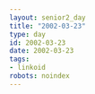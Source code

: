 ```yaml
---
layout: senior2_day
title: "2002-03-23"
type: day
id: 2002-03-23
date: 2002-03-23
tags:
- linkoid
robots: noindex
---
```


